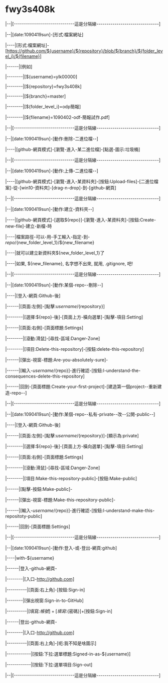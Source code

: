 # fwy3s408k

|--|[------------------------------這是分隔線-------------------------------]

|--|[date:1090419sun]-[形式:檔案網址]

|----|[形式:檔案網址]-[https://github.com/${username}/${repository}/blob/${branch}/${folder_level_i}/${filename}]

|------|[例如]

|--------|[${username}=ylk00000]

|--------|[${repository}=fwy3s408k]

|--------|[${branch}=master]

|--------|[${folder_level_i}=odp簡報]

|--------|[${filename}=1090402-odf-簡報試作.pdf]

|--|[------------------------------這是分隔線-------------------------------]

|--|[date:1090419sun]-[動作:刪除-二進位檔--]

|----|[github-網頁模式]-[瀏覽-進入-某二進位檔]-[點選-圖示:垃圾桶]

|--|[------------------------------這是分隔線-------------------------------]

|--|[date:1090419sun]-[動作:上傳-二進位檔--]

|----|[github-網頁模式]-[瀏覽-進入-某資料夾]-[按鈕:Upload-files]-[二進位檔案]-從-[win10-資料夾]-[drag-n-drop]-到-[github-網頁]

|--|[------------------------------這是分隔線-------------------------------]

|--|[date:1090419sun]-[動作:建立-資料夾--]

|----|[github-網頁模式]-[選取${repo}]-[瀏覽-進入-某資料夾]-[按鈕:Create-new-file]-建立-新檔-時

|----|檔案路徑-可以-用-手工輸入-指定-到-${repo}/${new_folder_level_1}/${new_filename}

|----|就可以建立新資料夾${new_folder_level_1}了

|----|如果, ${new_filename}, 名字想不出來, 就用, .gitignore, 吧!

|--|[------------------------------這是分隔線-------------------------------]

|--|[date:1090419sun]-[動作:某個-repo--刪除--]

|----|[登入-網頁:Github-後]

|------|[頁面:左側]-[點擊:${username}/${repository}]

|--------|[選擇:${repo}-後]-[頁面上方-橫向選單]-[點擊-項目:Setting]

|------|[頁面:右側]-[頁面標題:Settings]

|--------|[滾動:滑鼠]-[尋找-區域:Danger-Zone]

|--------|[項目:Delete-this-repository]-[按鈕:delete-this-repository]

|------|[彈出-視窗-標題:Are-you-absolutely-sure]-

|------|[輸入-${username}/${repo}]-進行確認-[按鈕:I-understand-the-consequences-delete-this-repository]

|------|回到-[頁面標題:Create-your-first-project]-[建造第一個project--重新建造-repo--]

|--|[------------------------------這是分隔線-------------------------------]

|--|[date:1090419sun]-[動作:某個-repo--私有-private--改--公開-public--]

|----|[登入-網頁:Github-後]

|------|[頁面:左側]-[點擊:${username}/${repository}]-[顯示為:private]

|--------|[選擇:${repo}-後]-[頁面上方-橫向選單]-[點擊-項目:Setting]

|------|[頁面:右側]-[頁面標題:Settings]

|--------|[滾動:滑鼠]-[尋找-區域:Danger-Zone]

|--------|[項目:Make-this-repository-public]-[按鈕:Make-public]

|------|[點擊-按鈕:Make-public]-

|------|[彈出-視窗-標題:Make-this-repository-public]-

|------|[輸入-${username}/${repo}]-進行確認-[按鈕:I-understand-make-this-repositoty-public]

|------|回到-[頁面標題:Settings]

|--|[------------------------------這是分隔線-------------------------------]

|--|[date:1090419sun]-[動作:登入-或-登出-網頁:github]

|----|with-${username}

|------|登入-github-網頁-

|--------|[入口-http://github.com]

|----------|[頁面:右上角]-[按鈕:Sign-in]

|--------|[彈出視窗:Sign-in-to-GitHub]

|----------|[填寫:${帳號}]+[填寫:${密碼}]+[按鈕:Sign-in]

|------|登出-github-網頁-

|--------|[入口-http://github.com]

|----------|[頁面:右上角]-[呃:我不知是啥圖示]

|------------|[按鈕:下拉:選單標題:Signed-in-as-${username}]

|------------|[按鈕:下拉:選單項目:Sign-out]

|--|[------------------------------這是分隔線-------------------------------]
